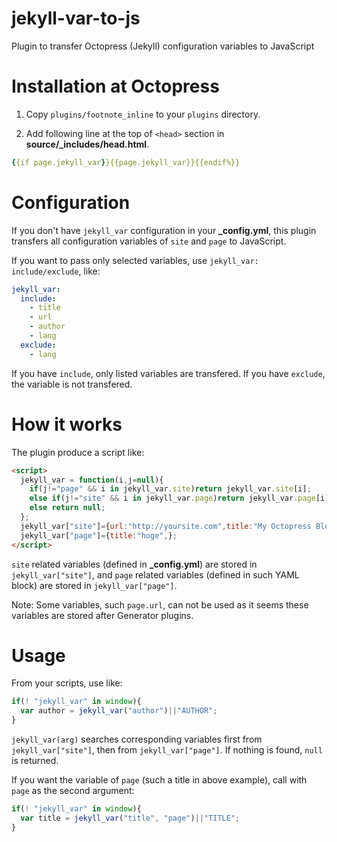 # jekyll-var-to-js
Plugin to transfer Octopress (Jekyll) configuration variables to JavaScript

# Installation at Octopress

1. Copy `plugins/footnote_inline`
   to your `plugins` directory.

1. Add following line at the top of `<head>` section in **source/_includes/head.html**.

```yaml
{{if page.jekyll_var}}{{page.jekyll_var}}{{endif%}}
```

# Configuration

If you don't have `jekyll_var` configuration in your **_config.yml**,
this plugin transfers all configuration variables of `site` and `page`
to JavaScript.

If you want to pass only selected variables,
use `jekyll_var: include/exclude`, like:

```yaml
jekyll_var:
  include:
    - title
    - url
    - author
    - lang
  exclude:
    - lang
```

If you have `include`, only listed variables are transfered.
If you have `exclude`, the variable is not transfered.

# How it works

The plugin produce a script like:

```html
<script>
  jekyll_var = function(i,j=null){
    if(j!="page" && i in jekyll_var.site)return jekyll_var.site[i];
    else if(j!="site" && i in jekyll_var.page)return jekyll_var.page[i];
    else return null;
  };
  jekyll_var["site"]={url:"http://yoursite.com",title:"My Octopress Blog",author:"Your Name",};
  jekyll_var["page"]={title:"hoge",};
</script>
```

`site` related variables (defined in **_config.yml**) are stored in
`jekyll_var["site"]`,
and `page` related variables (defined in such YAML block) are stored in `jekyll_var["page"]`.

Note: Some variables, such `page.url`, can not be used
as it seems these variables are stored after Generator plugins.

# Usage

From your scripts, use like:

```javascript
if(! "jekyll_var" in window){
  var author = jekyll_var("author")||"AUTHOR";
}
```

`jekyll_var(arg)` searches corresponding variables first from `jekyll_var["site"]`,
then from `jekyll_var["page"]`.
If nothing is found, `null` is returned.

If you want the variable of `page` (such a title in above example),
call with `page` as the second argument:

```javascript
if(! "jekyll_var" in window){
  var title = jekyll_var("title", "page")||"TITLE";
}
```

